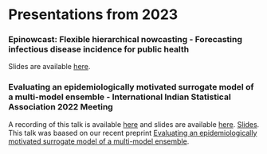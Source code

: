 
# Presentations from 2023

### Epinowcast: Flexible hierarchical nowcasting - Forecasting infectious disease incidence for public health

Slides are available [here](https://samabbott.co.uk/presentations/2023/royal-society-epinowcast.pdf).

### Evaluating an epidemiologically motivated surrogate model of a multi-model ensemble -  International Indian Statistical Association 2022 Meeting

A recording of this talk is available [here](https://youtu.be/58_opCa2hWQ) and slides are available [here](https://samabbott.co.uk/presentations/2023/iisa-surrogate-ecdc-ensemble-model.pdf).
[Slides](https://samabbott.co.uk/presentations/2023/IISA-surrogate-ensemble-forecasting-hub.pdf). This talk was baased on our recent preprint [Evaluating an epidemiologically motivated surrogate model of a multi-model ensemble](https://www.medrxiv.org/content/10.1101/2022.10.12.22280917v1).
